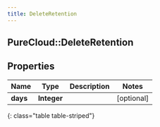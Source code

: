```yaml
---
title: DeleteRetention
---
```

## PureCloud::DeleteRetention

## Properties

|Name | Type | Description | Notes|
|------------ | ------------- | ------------- | -------------|
| **days** | **Integer** |  | [optional] |
{: class="table table-striped"}


